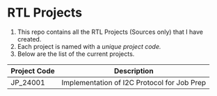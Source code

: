 # RTL Projects
1. This repo contains all the RTL Projects (Sources only) that I have created.
2. Each project is named with a *unique project code.*
3. Below are the list of the current projects.


|	**Project Code**	|	**Description**	|
|	:---	|	:---:	|
|	JP_24001	|	Implementation of I2C Protocol for Job Prep	|
